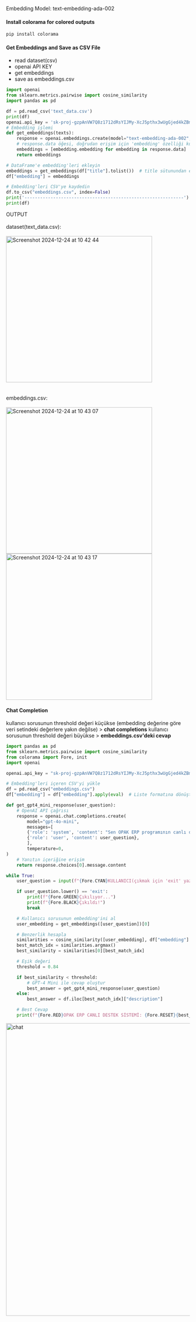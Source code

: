 Embedding Model: text-embedding-ada-002

#### Install colorama for colored outputs
```python
pip install colorama
```

#### Get Embeddings and Save as CSV File
- read dataset(csv)
- openai API KEY
- get embeddings
- save as embeddings.csv

```python
import openai
from sklearn.metrics.pairwise import cosine_similarity
import pandas as pd

df = pd.read_csv('text_data.csv')
print(df)
openai.api_key = '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'
# Embedding işlemi
def get_embeddings(texts):
    response = openai.embeddings.create(model="text-embedding-ada-002", input=texts)
    # response.data öğesi, doğrudan erişim için 'embedding' özelliği kullanılır.
    embeddings = [embedding.embedding for embedding in response.data]
    return embeddings

# DataFrame'e embedding'leri ekleyin
embeddings = get_embeddings(df["title"].tolist())  # title sütunundan embeddings alınıyor
df["embedding"] = embeddings

# Embedding'leri CSV'ye kaydedin
df.to_csv("embeddings.csv", index=False)
print('-------------------------------------------------------------')
print(df)
```
OUTPUT<br><br>
dataset(text_data.csv):<br><br>
<img width="400" alt="Screenshot 2024-12-24 at 10 42 44" src="https://github.com/user-attachments/assets/27fbac75-b840-4ee6-a522-87e8d30cbdb6" /><br><br><br>
embeddings.csv:<br><br>
<img width="400" alt="Screenshot 2024-12-24 at 10 43 07" src="https://github.com/user-attachments/assets/f801f8b3-94ea-4820-b749-4ec1402b1bde" /><br>
<img width="400" alt="Screenshot 2024-12-24 at 10 43 17" src="https://github.com/user-attachments/assets/fb5c92dc-5f13-459c-9c37-4495750f8186" />

#### Chat Completion
kullanıcı sorusunun threshold değeri küçükse (embedding değerine göre veri setindeki değerlere yakın değilse) > <b>chat completions</b>
kullanıcı sorusunun threshold değeri büyükse > <b>embeddings.csv'deki cevap</b>
```python
import pandas as pd
from sklearn.metrics.pairwise import cosine_similarity
from colorama import Fore, init
import openai

openai.api_key = "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"

# Embedding'leri içeren CSV'yi yükle
df = pd.read_csv("embeddings.csv")
df["embedding"] = df["embedding"].apply(eval)  # Liste formatına dönüştür.

def get_gpt4_mini_response(user_question):
    # OpenAI API çağrısı
    response = openai.chat.completions.create(
        model="gpt-4o-mini",
        messages=[
        {'role': 'system', 'content': "Sen OPAK ERP programının canlı destek asistanısın. Fakat ERP programlarıyla ilgili teknik bir bilgi sorulursa 'Sorunuzu anlayamadım..Yardımcı olabileceğim farklı bir konu varsa lütfen yazmaktan çekinmeyin.' cevabını vereceksin."},
        {'role': 'user', 'content': user_question},
        ],
        temperature=0,
)
    # Yanıtın içeriğine erişim
    return response.choices[0].message.content

while True:
    user_question = input(f"{Fore.CYAN}KULLANICI(çıkmak için 'exit' yazın): ")

    if user_question.lower() == 'exit':
        print(f"{Fore.GREEN}Çıkılıyor...")
        print(f"{Fore.BLACK}Çıkıldı!")
        break

    # Kullanıcı sorusunun embedding'ini al
    user_embedding = get_embeddings([user_question])[0]

    # Benzerlik hesapla
    similarities = cosine_similarity([user_embedding], df["embedding"].tolist())
    best_match_idx = similarities.argmax()
    best_similarity = similarities[0][best_match_idx]

    # Eşik değeri
    threshold = 0.84

    if best_similarity < threshold:
        # GPT-4 Mini ile cevap oluştur
        best_answer = get_gpt4_mini_response(user_question)
    else:
        best_answer = df.iloc[best_match_idx]["description"]

    # Best Cevap
    print(f"{Fore.RED}OPAK ERP CANLI DESTEK SİSTEMİ: {Fore.RESET}{best_answer}")
```
<img width="800" alt="chat" src="https://github.com/user-attachments/assets/e5d880b7-c98b-4d34-9d42-61e7fa2337ad" />
